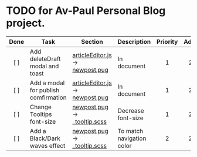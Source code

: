 # TODO for  **Av-Paul Personal Blog** project.
| Done  | Task                                 | Section                                                                                                   | Description               | Priority | AddedOn |
| :---: | ------------------------------------ | --------------------------------------------------------------------------------------------------------- | ------------------------- | :------: | :-----: |
| [ ]   | Add deleteDraft modal and toast      | [articleEditor.js](/src/js/articleEditor.js) -> [newpost.pug](/app_server/views/admin/newpost.pug)        | In document               | 1        | 27/08   |
| [ ]   | Add a modal for publish comfirmation | [articleEditor.js](/src/js/articleEditor.js) -> [newpost.pug](/app_server/views/admin/newpost.pug)        | In document               | 1        | 27/08   |
| [ ]   | Change Tooltips font-size            | [newpost.pug](/app_server/views/admin/newpost.pug) -> [_tooltip.scss](/src/sass/components/_tooltip.scss) | Decrease font-size        | 1        | 27/08   |
| [ ]   | Add a Black/Dark waves effect        | [newpost.pug](/app_server/views/admin/newpost.pug) -> [_tooltip.scss](/src/sass/components/_tooltip.scss) | To match navigation color | 2        | 27/08   |